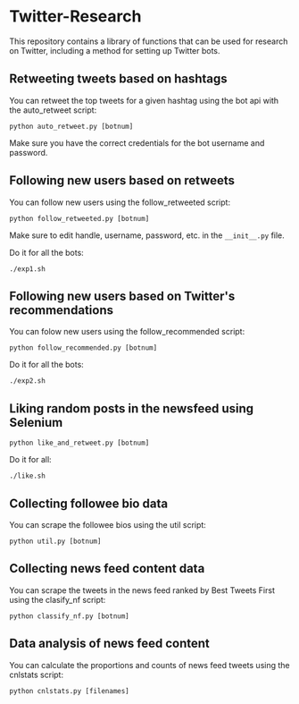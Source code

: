 # Twitter-Research

This repository contains a library of functions that can be used for research on Twitter, including a method for setting up
Twitter bots.

## Retweeting tweets based on hashtags
You can retweet the top tweets for a given hashtag using the bot api with the auto_retweet script:
```
python auto_retweet.py [botnum]
```
Make sure you have the correct credentials for the bot username and password.

## Following new users based on retweets

You can follow new users using the follow_retweeted script:
```
python follow_retweeted.py [botnum]
```
Make sure to edit handle, username, password, etc. in the ```__init__.py``` file.

Do it for all the bots:
```
./exp1.sh
```


## Following new users based on Twitter's recommendations

You can folow new users using the follow_recommended script:
```
python follow_recommended.py [botnum]
```

Do it for all the bots:
```
./exp2.sh
```


## Liking random posts in the newsfeed using Selenium

```
python like_and_retweet.py [botnum]
```

Do it for all:
```
./like.sh
```


## Collecting followee bio data

You can scrape the followee bios using the util script:
```
python util.py [botnum]
```

## Collecting news feed content data

You can scrape the tweets in the news feed ranked by Best Tweets First using the clasify_nf script:
```
python classify_nf.py [botnum]
```

## Data analysis of news feed content
You can calculate the proportions and counts of news feed tweets using the cnlstats script:
```
python cnlstats.py [filenames]
```